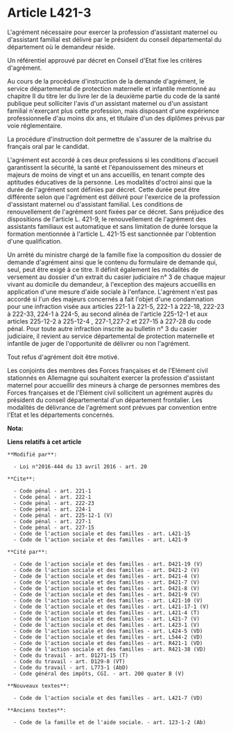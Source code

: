 # Article L421-3

L'agrément nécessaire pour exercer la profession d'assistant maternel ou d'assistant familial est délivré par le président du
conseil départemental du département où le demandeur réside. 

Un référentiel approuvé par décret en Conseil d'Etat fixe les critères d'agrément. 

Au cours de la procédure d'instruction de la demande d'agrément, le service départemental de protection maternelle et
infantile mentionné au chapitre II du titre Ier du livre Ier de la deuxième partie du code de la santé publique peut
solliciter l'avis d'un assistant maternel ou d'un assistant familial n'exerçant plus cette profession, mais disposant d'une
expérience professionnelle d'au moins dix ans, et titulaire d'un des diplômes prévus par voie réglementaire. 

La procédure d'instruction doit permettre de s'assurer de la maîtrise du français oral par le candidat. 

L'agrément est accordé à ces deux professions si les conditions d'accueil garantissent la sécurité, la santé et
l'épanouissement des mineurs et majeurs de moins de vingt et un ans accueillis, en tenant compte des aptitudes éducatives de
la personne. Les modalités d'octroi ainsi que la durée de l'agrément sont définies par décret. Cette durée peut être
différente selon que l'agrément est délivré pour l'exercice de la profession d'assistant maternel ou d'assistant familial.
Les conditions de renouvellement de l'agrément sont fixées par ce décret. Sans préjudice des dispositions de l'article L.
421-9, le renouvellement de l'agrément des assistants familiaux est automatique et sans limitation de durée lorsque la
formation mentionnée à l'article L. 421-15 est sanctionnée par l'obtention d'une qualification. 

Un arrêté du ministre chargé de la famille fixe la composition du dossier de demande d'agrément ainsi que le contenu du
formulaire de demande qui, seul, peut être exigé à ce titre. Il définit également les modalités de versement au dossier d'un
extrait du casier judiciaire n° 3 de chaque majeur vivant au domicile du demandeur, à l'exception des majeurs accueillis en
application d'une mesure d'aide sociale à l'enfance. L'agrément n'est pas accordé si l'un des majeurs concernés a fait
l'objet d'une condamnation pour une infraction visée aux articles 221-1 à 221-5, 222-1 à 222-18, 222-23 à 222-33, 224-1 à
224-5, au second alinéa de l'article 225-12-1 et aux articles 225-12-2 à 225-12-4 , 227-1,227-2 et 227-15 à 227-28 du code
pénal. Pour toute autre infraction inscrite au bulletin n° 3 du casier judiciaire, il revient au service départemental de
protection maternelle et infantile de juger de l'opportunité de délivrer ou non l'agrément. 

Tout refus d'agrément doit être motivé. 

Les conjoints des membres des Forces françaises et de l'Elément civil stationnés en Allemagne qui souhaitent exercer la
profession d'assistant maternel pour accueillir des mineurs à charge de personnes membres des Forces françaises et de
l'Elément civil sollicitent un agrément auprès du président du conseil départemental d'un département frontalier. Les
modalités de délivrance de l'agrément sont prévues par convention entre l'Etat et les départements concernés.

**Nota:**



**Liens relatifs à cet article**

	**Modifié par**:

	  - Loi n°2016-444 du 13 avril 2016 - art. 20

	**Cite**:

	  - Code pénal - art. 221-1
	  - Code pénal - art. 222-1
	  - Code pénal - art. 222-23
	  - Code pénal - art. 224-1
	  - Code pénal - art. 225-12-1 (V)
	  - Code pénal - art. 227-1
	  - Code pénal - art. 227-15
	  - Code de l'action sociale et des familles - art. L421-15
	  - Code de l'action sociale et des familles - art. L421-9

	**Cité par**:

	  - Code de l'action sociale et des familles - art. D421-19 (V)
	  - Code de l'action sociale et des familles - art. D421-2 (V)
	  - Code de l'action sociale et des familles - art. D421-4 (V)
	  - Code de l'action sociale et des familles - art. D421-7 (V)
	  - Code de l'action sociale et des familles - art. D421-8 (V)
	  - Code de l'action sociale et des familles - art. D421-9 (V)
	  - Code de l'action sociale et des familles - art. L421-10 (V)
	  - Code de l'action sociale et des familles - art. L421-17-1 (V)
	  - Code de l'action sociale et des familles - art. L421-4 (T)
	  - Code de l'action sociale et des familles - art. L421-7 (V)
	  - Code de l'action sociale et des familles - art. L423-1 (V)
	  - Code de l'action sociale et des familles - art. L424-5 (VD)
	  - Code de l'action sociale et des familles - art. L544-2 (VD)
	  - Code de l'action sociale et des familles - art. R421-1 (VD)
	  - Code de l'action sociale et des familles - art. R421-38 (VD)
	  - Code du travail - art. D1271-15 (T)
	  - Code du travail - art. D129-8 (VT)
	  - Code du travail - art. L773-1 (AbD)
	  - Code général des impôts, CGI. - art. 200 quater B (V)

	**Nouveaux textes**:

	  - Code de l'action sociale et des familles - art. L421-7 (VD)

	**Anciens textes**:

	  - Code de la famille et de l'aide sociale. - art. 123-1-2 (Ab)
